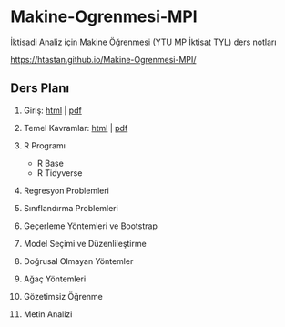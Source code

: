 # Makine-Ogrenmesi-MPI

İktisadi Analiz için Makine Öğrenmesi (YTU MP İktisat TYL) ders notları 

<https://htastan.github.io/Makine-Ogrenmesi-MPI/>

## Ders Planı


1. Giriş: [html](/Sunumlar/01-Giris.html) | [pdf](Sunumlar/01-Giris.pdf)

2. Temel Kavramlar: [html](/Sunumlar/02-Temel-Kavramlar.html) | [pdf](Sunumlar/02-Temel-Kavramlar.pdf)

3. R Programı 
    - R Base 
    - R Tidyverse 

4. Regresyon Problemleri 

5. Sınıflandırma Problemleri 

6. Geçerleme Yöntemleri ve Bootstrap 

7. Model Seçimi ve Düzenlileştirme 

8. Doğrusal Olmayan Yöntemler 

9. Ağaç Yöntemleri 

10. Gözetimsiz Öğrenme 

11. Metin Analizi 







